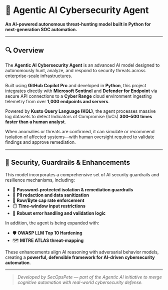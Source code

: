 # 🧠 Agentic AI Cybersecurity Agent
**An AI-powered autonomous threat-hunting model built in Python for next-generation SOC automation.**

---

## 🔍 Overview
The **Agentic AI Cybersecurity Agent** is an advanced AI model designed to autonomously hunt, analyze, and respond to security threats across enterprise-scale infrastructures.  <br>

Built using **GitHub Copilot Pro** and developed in **Python**, this project integrates directly with **Microsoft Sentinel** and **Defender for Endpoint** via secure API connections to a **Cyber Range** cloud environment ingesting telemetry from over **1,000 endpoints and servers**.

Powered by **Kusto Query Language (KQL)**, the agent processes massive log datasets to detect Indicators of Compromise (IoCs) **300–500 times faster than a human analyst**.  <br>

When anomalies or threats are confirmed, it can simulate or recommend isolation of affected systems—with human oversight required to validate findings and approve remediation.

---

## 🧩 Security, Guardrails & Enhancements
This model incorporates a comprehensive set of AI security guardrails and resilience mechanisms, including:

- 🔐 **Password-protected isolation & remediation guardrails**  
- 🧹 **PII redaction and data sanitization**  
- 📏 **Row/Byte cap rate enforcement**  
- ⏱️ **Time-window input restrictions**  
- 🧰 **Robust error handling and validation logic**

In addition, the agent is being expanded with:
- 🛡️ **OWASP LLM Top 10 Hardening**  
- 🗺️ **MITRE ATLAS threat-mapping**  

These enhancements align AI reasoning with adversarial behavior models, creating a **powerful, defensible framework for AI-driven cybersecurity automation**.

---

> *Developed by SecOpsPete — part of the Agentic AI initiative to merge cognitive automation with real-world cybersecurity defense.*

